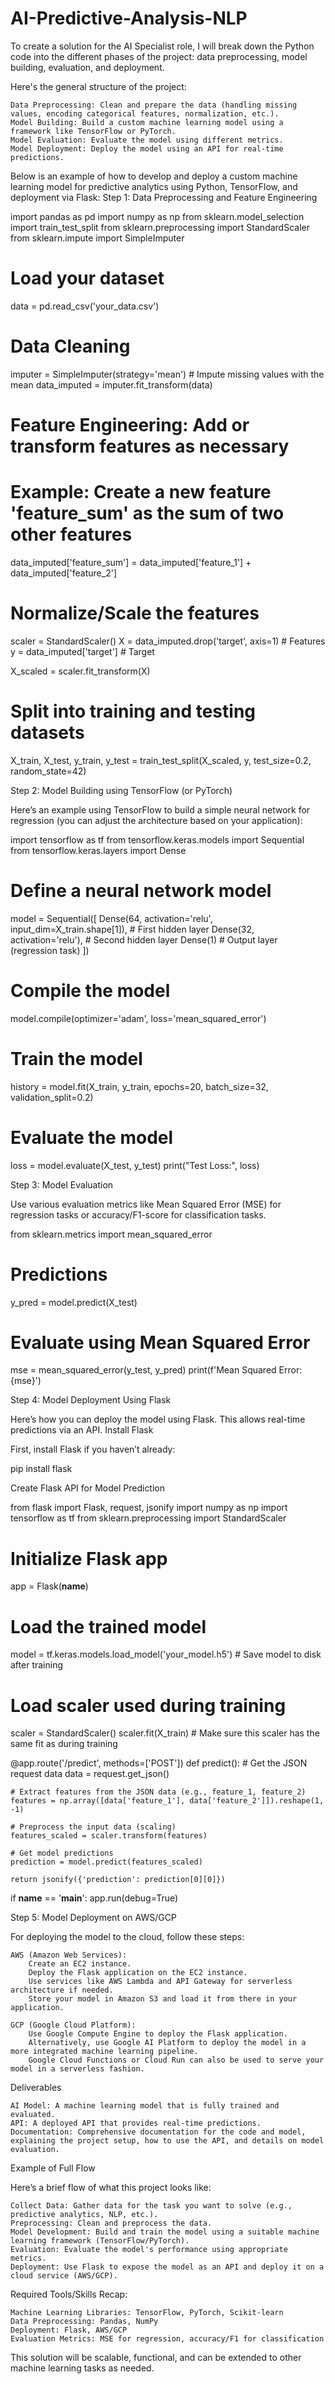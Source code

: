 # AI-Predictive-Analysis-NLP
To create a solution for the AI Specialist role, I will break down the Python code into the different phases of the project: data preprocessing, model building, evaluation, and deployment.

Here's the general structure of the project:

    Data Preprocessing: Clean and prepare the data (handling missing values, encoding categorical features, normalization, etc.).
    Model Building: Build a custom machine learning model using a framework like TensorFlow or PyTorch.
    Model Evaluation: Evaluate the model using different metrics.
    Model Deployment: Deploy the model using an API for real-time predictions.

Below is an example of how to develop and deploy a custom machine learning model for predictive analytics using Python, TensorFlow, and deployment via Flask:
Step 1: Data Preprocessing and Feature Engineering

import pandas as pd
import numpy as np
from sklearn.model_selection import train_test_split
from sklearn.preprocessing import StandardScaler
from sklearn.impute import SimpleImputer

# Load your dataset
data = pd.read_csv('your_data.csv')

# Data Cleaning
imputer = SimpleImputer(strategy='mean')  # Impute missing values with the mean
data_imputed = imputer.fit_transform(data)

# Feature Engineering: Add or transform features as necessary
# Example: Create a new feature 'feature_sum' as the sum of two other features
data_imputed['feature_sum'] = data_imputed['feature_1'] + data_imputed['feature_2']

# Normalize/Scale the features
scaler = StandardScaler()
X = data_imputed.drop('target', axis=1)  # Features
y = data_imputed['target']  # Target

X_scaled = scaler.fit_transform(X)

# Split into training and testing datasets
X_train, X_test, y_train, y_test = train_test_split(X_scaled, y, test_size=0.2, random_state=42)

Step 2: Model Building using TensorFlow (or PyTorch)

Here’s an example using TensorFlow to build a simple neural network for regression (you can adjust the architecture based on your application):

import tensorflow as tf
from tensorflow.keras.models import Sequential
from tensorflow.keras.layers import Dense

# Define a neural network model
model = Sequential([
    Dense(64, activation='relu', input_dim=X_train.shape[1]),  # First hidden layer
    Dense(32, activation='relu'),  # Second hidden layer
    Dense(1)  # Output layer (regression task)
])

# Compile the model
model.compile(optimizer='adam', loss='mean_squared_error')

# Train the model
history = model.fit(X_train, y_train, epochs=20, batch_size=32, validation_split=0.2)

# Evaluate the model
loss = model.evaluate(X_test, y_test)
print("Test Loss:", loss)

Step 3: Model Evaluation

Use various evaluation metrics like Mean Squared Error (MSE) for regression tasks or accuracy/F1-score for classification tasks.

from sklearn.metrics import mean_squared_error

# Predictions
y_pred = model.predict(X_test)

# Evaluate using Mean Squared Error
mse = mean_squared_error(y_test, y_pred)
print(f'Mean Squared Error: {mse}')

Step 4: Model Deployment Using Flask

Here’s how you can deploy the model using Flask. This allows real-time predictions via an API.
Install Flask

First, install Flask if you haven’t already:

pip install flask

Create Flask API for Model Prediction

from flask import Flask, request, jsonify
import numpy as np
import tensorflow as tf
from sklearn.preprocessing import StandardScaler

# Initialize Flask app
app = Flask(__name__)

# Load the trained model
model = tf.keras.models.load_model('your_model.h5')  # Save model to disk after training

# Load scaler used during training
scaler = StandardScaler()
scaler.fit(X_train)  # Make sure this scaler has the same fit as during training

@app.route('/predict', methods=['POST'])
def predict():
    # Get the JSON request data
    data = request.get_json()

    # Extract features from the JSON data (e.g., feature_1, feature_2)
    features = np.array([data['feature_1'], data['feature_2']]).reshape(1, -1)

    # Preprocess the input data (scaling)
    features_scaled = scaler.transform(features)

    # Get model predictions
    prediction = model.predict(features_scaled)
    
    return jsonify({'prediction': prediction[0][0]})

if __name__ == '__main__':
    app.run(debug=True)

Step 5: Model Deployment on AWS/GCP

For deploying the model to the cloud, follow these steps:

    AWS (Amazon Web Services):
        Create an EC2 instance.
        Deploy the Flask application on the EC2 instance.
        Use services like AWS Lambda and API Gateway for serverless architecture if needed.
        Store your model in Amazon S3 and load it from there in your application.

    GCP (Google Cloud Platform):
        Use Google Compute Engine to deploy the Flask application.
        Alternatively, use Google AI Platform to deploy the model in a more integrated machine learning pipeline.
        Google Cloud Functions or Cloud Run can also be used to serve your model in a serverless fashion.

Deliverables

    AI Model: A machine learning model that is fully trained and evaluated.
    API: A deployed API that provides real-time predictions.
    Documentation: Comprehensive documentation for the code and model, explaining the project setup, how to use the API, and details on model evaluation.

Example of Full Flow

Here’s a brief flow of what this project looks like:

    Collect Data: Gather data for the task you want to solve (e.g., predictive analytics, NLP, etc.).
    Preprocessing: Clean and preprocess the data.
    Model Development: Build and train the model using a suitable machine learning framework (TensorFlow/PyTorch).
    Evaluation: Evaluate the model's performance using appropriate metrics.
    Deployment: Use Flask to expose the model as an API and deploy it on a cloud service (AWS/GCP).

Required Tools/Skills Recap:

    Machine Learning Libraries: TensorFlow, PyTorch, Scikit-learn
    Data Preprocessing: Pandas, NumPy
    Deployment: Flask, AWS/GCP
    Evaluation Metrics: MSE for regression, accuracy/F1 for classification

This solution will be scalable, functional, and can be extended to other machine learning tasks as needed.
